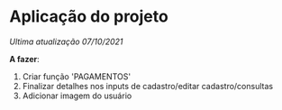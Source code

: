 # Aplicação do projeto


<i>Ultima atualização 07/10/2021</i>

<b>A fazer</b>:

1. Criar função 'PAGAMENTOS'<br>
2. Finalizar detalhes nos inputs de cadastro/editar cadastro/consultas<br>
3. Adicionar imagem do usuário
